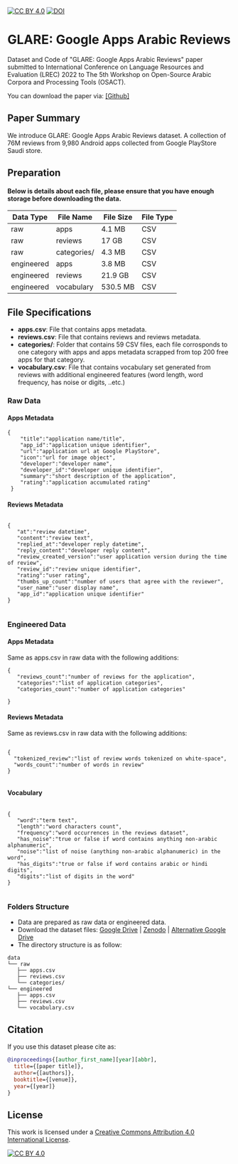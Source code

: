 [![CC BY 4.0][cc-by-shield]][cc-by]
[![DOI](https://zenodo.org/badge/DOI/10.5281/zenodo.6457824.svg)](https://doi.org/10.5281/zenodo.6457824)


# GLARE: Google Apps Arabic Reviews



Dataset and Code of "GLARE: Google Apps Arabic Reviews" paper submitted to International Conference on Language Resources and Evaluation (LREC) 2022 to The 5th Workshop on Open-Source Arabic Corpora and Processing Tools (OSACT).


You can download the paper via: [[Github]](GLARE.pdf)


## Paper Summary

We introduce GLARE: Google Apps Arabic Reviews dataset. A collection of 76M reviews from 9,980 Android apps collected from Google PlayStore Saudi store.

## Preparation
#### Below is details about each file, please ensure that you have enough storage before downloading the data.

| Data Type         | File Name  | File Size | File Type |
| ------------------ |---------------- | -------------- |-------------- |
| raw   |     apps        |      4.1 MB       | CSV |
| raw   |     reviews        |      17 GB      | CSV |
| raw   |     categories/        |      4.3 MB       | CSV
| engineered   |     apps        |      3.8 MB       | CSV
| engineered   |     reviews        |      21.9 GB       | CSV
| engineered   |     vocabulary        |      530.5 MB       | CSV

## File Specifications

- **apps.csv**: File that contains apps metadata.
- **reviews.csv**: File that contains reviews and reviews metadata.
- **categories/**: Folder that contains 59 CSV files, each file corrosponds to one category with apps and apps metadata scrapped from top 200 free apps for that category.
- **vocabulary.csv**: File that contains vocabulary set generated from reviews with additional engineered features (word length, word frequency, has noise or digits, ..etc.)


### Raw Data
#### Apps Metadata

```
{
    "title":"application name/title",
    "app_id":"application unique identifier",
    "url":"application url at Google PlayStore",
    "icon":"url for image object",
    "developer":"developer name",
    "developer_id":"developer unique identifier",
    "summary":"short description of the application",
    "rating":"application accumulated rating"
 }
 ```

#### Reviews Metadata

```

{
   "at":"review datetime",
   "content":"review text",
   "replied_at":"developer reply datetime",
   "reply_content":"developer reply content",
   "review_created_version":"user application version during the time of review",
   "review_id":"review unique identifier",
   "rating":"user rating",
   "thumbs_up_count":"number of users that agree with the reviewer",
   "user_name":"user display name",
   "app_id":"application unique identifier"
}


```
### Engineered Data

#### Apps Metadata
Same as apps.csv in raw data with the following additions:

```
{
   "reviews_count":"number of reviews for the application",
   "categories":"list of application categories",
   "categories_count":"number of application categories"

}
```

#### Reviews Metadata
Same as reviews.csv in raw data with the following additions:

```

{
  "tokenized_review":"list of review words tokenized on white-space",
  "words_count":"number of words in review"
}


``` 


#### Vocabulary 

```

{
   "word":"term text",
   "length":"word characters count",
   "frequency":"word occurrences in the reviews dataset",
   "has_noise":"true or false if word contains anything non-arabic alphanumeric",
   "noise":"list of noise (anything non-arabic alphanumeric) in the word",
   "has_digits":"true or false if word contains arabic or hindi digits",
   "digits":"list of digits in the word"
}


``` 


### Folders Structure

- Data are prepared as raw data or engineered data.
- Download the dataset files: [Google Drive](https://drive.google.com/drive/folders/1Cb61K3wFdVlIQfKouchsUpn5oXdJbhyg?usp=sharing) | [Zenodo](https://zenodo.org/record/6457824#.Ylv-gX9Bz8w) | [Alternative Google Drive](https://drive.google.com/drive/folders/1jWCCyJPKFf6Q-1zDuGRUBi6XtlmkyHlt?usp=sharing)
- The directory structure is as follow:
```
data
└── raw
   ├── apps.csv
   ├── reviews.csv
   └── categories/
└── engineered
   ├── apps.csv
   ├── reviews.csv
   └── vocabulary.csv
```
<!-- 
## Usage

### Starter Code:

```bash
python main.py --arg1 arg1 --arg2 arg2
```
 -->
## Citation

If you use this dataset please cite as:

```bibtex
@inproceedings{[author_first_name][year][abbr],
  title={[paper title]},
  author={[authors]},
  booktitle={[venue]},
  year={[year]}
}
```

<!-- ## Acknowledgments

This work is supported by National Center for Artificial Intelligence - SDAIA.

## Contact

[Fatima AlGhamdi](fatima.alghamdi@hotmail.com) -->

## License

This work is licensed under a
[Creative Commons Attribution 4.0 International License][cc-by].

[![CC BY 4.0][cc-by-image]][cc-by]

[cc-by]: http://creativecommons.org/licenses/by/4.0/
[cc-by-image]: https://i.creativecommons.org/l/by/4.0/88x31.png
[cc-by-shield]: https://img.shields.io/badge/License-CC%20BY%204.0-lightgrey.svg
